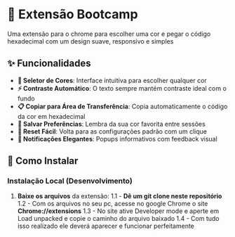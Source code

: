 # 🎨 Extensão Bootcamp

Uma extensão para o chrome para escolher uma cor e pegar o código hexadecimal com um design suave, responsivo e simples

## ✨ Funcionalidades

- **🎨 Seletor de Cores**: Interface intuitiva para escolher qualquer cor
- **⚡ Contraste Automático**: O texto sempre mantém contraste ideal com o fundo
- **📋 Copiar para Área de Transferência**: Copia automaticamente o código da cor em hexadecimal
- **💾 Salvar Preferências**: Lembra da sua cor favorita entre sessões
- **🔄 Reset Fácil**: Volta para as configurações padrão com um clique
- **🔔 Notificações Elegantes**: Popups informativos com feedback visual

## 🚀 Como Instalar

### Instalação Local (Desenvolvimento)

1. **Baixe os arquivos** da extensão:
   1.1 - **Dê um git clone neste repositório**
   1.2 - Com os arquivos no seu pc, acesse no google Chrome o site **Chrome://extensions**
   1.3 - No site ative Developer mode e aperte em Load unpacked e copie o caminho do arquivo baixado
   1.4 - Com tudo isso realizado ele deverá aparecer e funcionar perfeitamente
